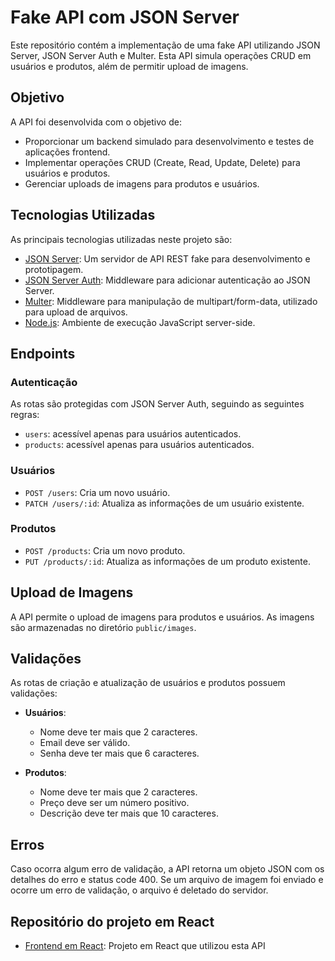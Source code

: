 # Fake API com JSON Server

Este repositório contém a implementação de uma fake API utilizando JSON Server, JSON Server Auth e Multer. Esta API simula operações CRUD em usuários e produtos, além de permitir upload de imagens.

## Objetivo

A API foi desenvolvida com o objetivo de:
- Proporcionar um backend simulado para desenvolvimento e testes de aplicações frontend.
- Implementar operações CRUD (Create, Read, Update, Delete) para usuários e produtos.
- Gerenciar uploads de imagens para produtos e usuários.

## Tecnologias Utilizadas

As principais tecnologias utilizadas neste projeto são:

- [JSON Server](https://www.npmjs.com/package/json-server): Um servidor de API REST fake para desenvolvimento e prototipagem.
- [JSON Server Auth](https://www.npmjs.com/package/json-server-auth): Middleware para adicionar autenticação ao JSON Server.
- [Multer](https://www.npmjs.com/package/multer): Middleware para manipulação de multipart/form-data, utilizado para upload de arquivos.
- [Node.js](https://nodejs.org/): Ambiente de execução JavaScript server-side.


## Endpoints

### Autenticação

As rotas são protegidas com JSON Server Auth, seguindo as seguintes regras:
- `users`: acessível apenas para usuários autenticados.
- `products`: acessível apenas para usuários autenticados.

### Usuários

- `POST /users`: Cria um novo usuário.
- `PATCH /users/:id`: Atualiza as informações de um usuário existente.

### Produtos

- `POST /products`: Cria um novo produto.
- `PUT /products/:id`: Atualiza as informações de um produto existente.

## Upload de Imagens

A API permite o upload de imagens para produtos e usuários. As imagens são armazenadas no diretório `public/images`.

## Validações

As rotas de criação e atualização de usuários e produtos possuem validações:

- **Usuários**:
  - Nome deve ter mais que 2 caracteres.
  - Email deve ser válido.
  - Senha deve ter mais que 6 caracteres.

- **Produtos**:
  - Nome deve ter mais que 2 caracteres.
  - Preço deve ser um número positivo.
  - Descrição deve ter mais que 10 caracteres.

## Erros

Caso ocorra algum erro de validação, a API retorna um objeto JSON com os detalhes do erro e status code 400. Se um arquivo de imagem foi enviado e ocorre um erro de validação, o arquivo é deletado do servidor.

## Repositório do projeto em React

- [Frontend em React](https://github.com/thiagojorgelins/frontend-react-atv8): Projeto em React que utilizou esta API
